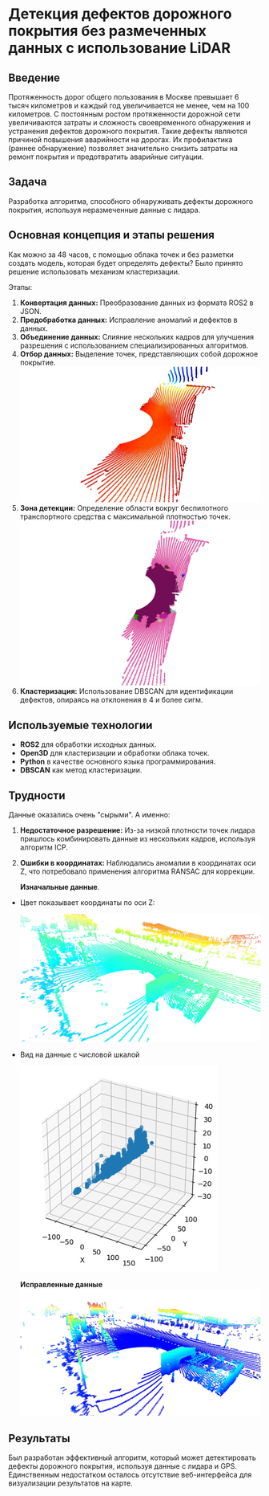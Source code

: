 # Детекция дефектов дорожного покрытия без размеченных данных с использование LiDAR

## Введение
Протяженность дорог общего пользования в Москве превышает 6 тысяч километров и каждый год увеличивается не менее, чем на 100 километров. С постоянным ростом протяженности дорожной сети увеличиваются затраты и сложность своевременного обнаружения и устранения дефектов дорожного покрытия.
Такие дефекты являются причиной повышения аварийности на дорогах. Их профилактика (раннее обнаружение) позволяет значительно снизить затраты на ремонт покрытия и предотвратить аварийные ситуации.

## Задача
Разработка алгоритма, способного обнаруживать дефекты дорожного покрытия, используя неразмеченные данные с лидара.

## Основная концепция и этапы решения
Как можно за 48 часов, с помощью облака точек и без разметки создать модель, которая будет определять дефекты? Было принято решение использовать механизм кластеризации.

Этапы:
1. **Конвертация данных:** Преобразование данных из формата ROS2 в JSON.
2. **Предобработка данных:** Исправление аномалий и дефектов в данных.
3. **Объединение данных:** Слияние нескольких кадров для улучшения разрешения с использованием специализированных алгоритмов.
4. **Отбор данных:** Выделение точек, представляющих собой дорожное покрытие.
   ![Визуализация точек соответсвующих дороге](https://github.com/HeinrichWirth/health_of_road/blob/main/images/road.jpg)
5. **Зона детекции:** Определение области вокруг беспилотного транспортного средства с максимальной плотностью точек.
   ![Визуализация точек соответсвующих области поиска](https://github.com/HeinrichWirth/health_of_road/blob/main/images/detection_area.png)
6. **Кластеризация:** Использование DBSCAN для идентификации дефектов, опираясь на отклонения в 4 и более сигм.

## Используемые технологии
- **ROS2** для обработки исходных данных.
- **Open3D** для кластеризации и обработки облака точек.
- **Python** в качестве основного языка программирования.
- **DBSCAN** как метод кластеризации.

## Трудности
Данные оказались очень "сырыми".
А именно:
1. **Недостаточное разрешение:** Из-за низкой плотности точек лидара пришлось комбинировать данные из нескольких кадров, используя алгоритм ICP.
2. **Ошибки в координатах:** Наблюдались аномалии в координатах оси Z, что потребовало применения алгоритма RANSAC для коррекции.

   **Изначальные данные**.
- Цвет показывает координаты по оси Z:

   ![z-coord](https://github.com/HeinrichWirth/health_of_road/blob/main/images/z-coord.jpg)

- Вид на данные с числовой шкалой

   ![z-coord_3d](https://github.com/HeinrichWirth/health_of_road/blob/main/images/z-coord_3d.jpg)

  **Исправленные данные**
   ![fixed_z-coord](https://github.com/HeinrichWirth/health_of_road/blob/main/images/fixed_z-coord.jpg)

## Результаты
Был разработан эффективный алгоритм, который может детектировать дефекты дорожного покрытия, используя данные с лидара и GPS. Единственным недостатком осталось отсутствие веб-интерфейса для визуализации результатов на карте.
